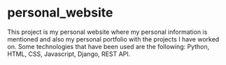 # personal_website
 This project is my personal website where my personal information is mentioned and also my personal portfolio with the projects I have worked on. Some technologies that have been used are the following: Python, HTML, CSS, Javascript, Django, REST API.
